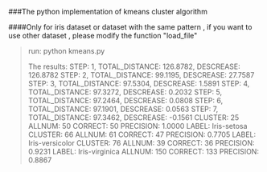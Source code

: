 ###The python implementation of kmeans cluster algorithm 

####Only for iris dataset or dataset with the same pattern ,  if you want to use other dataset , please modify the function "load_file"

>run:
>python kmeans.py
>
>The results:
>STEP: 1, TOTAL_DISTANCE: 126.8782, DESCREASE: 126.8782
>STEP: 2, TOTAL_DISTANCE: 99.1195, DESCREASE: 27.7587
>STEP: 3, TOTAL_DISTANCE: 97.5304, DESCREASE: 1.5891
>STEP: 4, TOTAL_DISTANCE: 97.3272, DESCREASE: 0.2032
>STEP: 5, TOTAL_DISTANCE: 97.2464, DESCREASE: 0.0808
>STEP: 6, TOTAL_DISTANCE: 97.1901, DESCREASE: 0.0563
>STEP: 7, TOTAL_DISTANCE: 97.3462, DESCREASE: -0.1561
>CLUSTER: 25 ALLNUM: 50 CORRECT: 50 PRECISION: 1.0000 LABEL: Iris-setosa
>CLUSTER: 66 ALLNUM: 61 CORRECT: 47 PRECISION: 0.7705 LABEL: Iris-versicolor
>CLUSTER: 76 ALLNUM: 39 CORRECT: 36 PRECISION: 0.9231 LABEL: Iris-virginica
>ALLNUM: 150 CORRECT: 133 PRECISION: 0.8867

